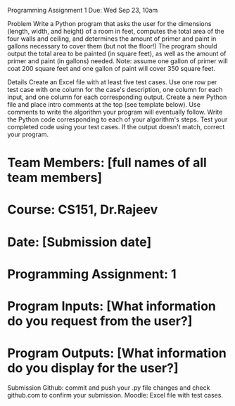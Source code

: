Programming Assignment 1
Due: Wed Sep 23, 10am

Problem
Write a Python program that asks the user for the dimensions (length, width, and height) of a room in feet, computes the total area of the four walls and ceiling, and determines the amount of primer and paint in gallons necessary to cover them (but not the floor!) The program should output the total area to be painted (in square feet), as well as the amount of primer and paint (in gallons) needed. Note: assume one gallon of primer will coat 200 square feet and one gallon of paint will cover 350 square feet.

Details
Create an Excel file with at least five test cases. Use one row per test case with one column for the case's description, one column for each input, and one column for each corresponding output.
Create a new Python file and place intro comments at the top (see template below).
Use comments to write the algorithm your program will eventually follow.
Write the Python code corresponding to each of your algorithm's steps.
Test your completed code using your test cases. If the output doesn't match, correct your program.
# Team Members: [full names of all team members]
# Course: CS151, Dr.Rajeev  
# Date: [Submission date]
# Programming Assignment: 1
# Program Inputs: [What information do you request from the user?]
# Program Outputs: [What information do you display for the user?]
Submission
Github: commit and push your .py file changes and check github.com to confirm your submission.
Moodle: Excel file with test cases.
